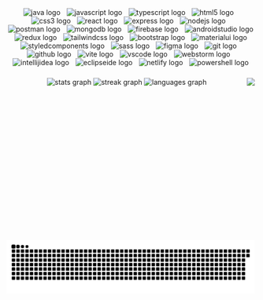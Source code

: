 <h2 align="left"></h2>

###

<div align="center">
  <img src="https://skillicons.dev/icons?i=java" height="56" alt="java logo"  />
  <img width="5" />
  <img src="https://skillicons.dev/icons?i=js" height="56" alt="javascript logo"  />
  <img width="5" />
  <img src="https://skillicons.dev/icons?i=ts" height="56" alt="typescript logo"  />
  <img width="5" />
  <img src="https://skillicons.dev/icons?i=html" height="56" alt="html5 logo"  />
  <img width="5" />
  <img src="https://skillicons.dev/icons?i=css" height="56" alt="css3 logo"  />
  <img width="5" />
  <img src="https://skillicons.dev/icons?i=react" height="56" alt="react logo"  />
  <img width="5" />
  <img src="https://skillicons.dev/icons?i=express" height="56" alt="express logo"  />
  <img width="5" />
  <img src="https://skillicons.dev/icons?i=nodejs" height="56" alt="nodejs logo"  />
  <img width="5" />
  <img src="https://skillicons.dev/icons?i=postman" height="56" alt="postman logo"  />
  <img width="5" />
  <img src="https://skillicons.dev/icons?i=mongodb" height="56" alt="mongodb logo"  />
  <img width="5" />
  <img src="https://skillicons.dev/icons?i=firebase" height="56" alt="firebase logo"  />
  <img width="5" />
  <img src="https://cdn.jsdelivr.net/gh/devicons/devicon/icons/androidstudio/androidstudio-original.svg" height="56" alt="androidstudio logo"  />
  <img width="5" />
  <img src="https://skillicons.dev/icons?i=redux" height="56" alt="redux logo"  />
  <img width="5" />
  <img src="https://skillicons.dev/icons?i=tailwind" height="56" alt="tailwindcss logo"  />
  <img width="5" />
  <img src="https://cdn.jsdelivr.net/gh/devicons/devicon/icons/bootstrap/bootstrap-original.svg" height="56" alt="bootstrap logo"  />
  <img width="5" />
  <img src="https://skillicons.dev/icons?i=materialui" height="56" alt="materialui logo"  />
  <img width="5" />
  <img src="https://skillicons.dev/icons?i=styledcomponents" height="56" alt="styledcomponents logo"  />
  <img width="5" />
  <img src="https://skillicons.dev/icons?i=sass" height="56" alt="sass logo"  />
  <img width="5" />
  <img src="https://cdn.jsdelivr.net/gh/devicons/devicon/icons/figma/figma-original.svg" height="56" alt="figma logo"  />
  <img width="5" />
  <img src="https://skillicons.dev/icons?i=git" height="56" alt="git logo"  />
  <img width="5" />
  <img src="https://skillicons.dev/icons?i=github" height="56" alt="github logo"  />
  <img width="5" />
  <img src="https://skillicons.dev/icons?i=vite" height="56" alt="vite logo"  />
  <img width="5" />
  <img src="https://skillicons.dev/icons?i=vscode" height="56" alt="vscode logo"  />
  <img width="5" />
  <img src="https://cdn.jsdelivr.net/gh/devicons/devicon/icons/webstorm/webstorm-original.svg" height="56" alt="webstorm logo"  />
  <img width="5" />
  <img src="https://skillicons.dev/icons?i=idea" height="56" alt="intellijidea logo"  />
  <img width="5" />
  <img src="https://skillicons.dev/icons?i=eclipse" height="56" alt="eclipseide logo"  />
  <img width="5" />
  <img src="https://skillicons.dev/icons?i=netlify" height="56" alt="netlify logo"  />
  <img width="5" />
  <img src="https://skillicons.dev/icons?i=powershell" height="56" alt="powershell logo"  />
</div>

###

<div align="left">
</div>

###

<img align="right" height="330" src="https://media2.giphy.com/media/v1.Y2lkPTc5MGI3NjExOGJnMDVkYnV5NHllYXl2YnJod3JobjR4MWljMHFncGdrZGdhNTJsciZlcD12MV9pbnRlcm5hbF9naWZfYnlfaWQmY3Q9Zw/QUXYcgCwvCm4cKcrI3/giphy.gif"  />

###

<div align="center">
  <img src="https://github-readme-stats.vercel.app/api?username=nelman25&hide_title=false&hide_rank=false&show_icons=true&include_all_commits=true&count_private=true&disable_animations=false&theme=dracula&locale=en&hide_border=false" height="150" alt="stats graph"  />
  <img src="https://streak-stats.demolab.com?user=nelman25&locale=en&mode=daily&theme=dracula&hide_border=false&border_radius=5" height="150" alt="streak graph"  />
  <img src="https://github-readme-stats.vercel.app/api/top-langs?username=nelman25&locale=en&hide_title=false&layout=compact&card_width=320&langs_count=12&theme=dracula&hide_border=false" height="175" alt="languages graph"  />
</div>

###

<br clear="both">

<img src="https://raw.githubusercontent.com/nelman25/nelman25/output/snake.svg" alt="Snake animation" />

###